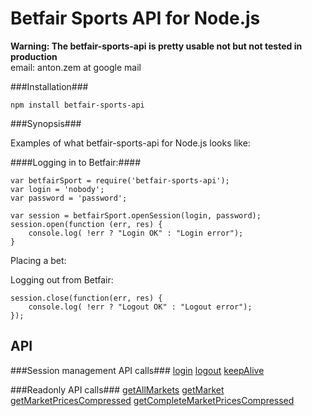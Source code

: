 Betfair Sports API for Node.js
===========================

**Warning: The betfair-sports-api is pretty usable not but not tested in production**<br>
email: anton.zem at google mail

###Installation###

    npm install betfair-sports-api

###Synopsis###

Examples of what betfair-sports-api for Node.js looks like:

####Logging in to Betfair:####
    
    var betfairSport = require('betfair-sports-api');
    var login = 'nobody';
    var password = 'password';

    var session = betfairSport.openSession(login, password);
    session.open(function (err, res) {
        console.log( !err ? "Login OK" : "Login error"); 
    }

Placing a bet:

Logging out from Betfair:

    session.close(function(err, res) {
        console.log( !err ? "Logout OK" : "Logout error"); 
    });
 
API
---

###Session management API calls###
<a href=#>login</a> 
<a href=#>logout</a> 
<a href=#>keepAlive</a>

###Readonly API calls###
<a href=#>getAllMarkets</a>
<a href=#>getMarket</a>
<a href=#>getMarketPricesCompressed</a>
<a href=#>getCompleteMarketPricesCompressed</a>

    




